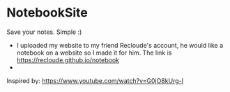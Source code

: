 # NotebookSite
  Save your notes. Simple :)

  - I uploaded my website to my friend Recloude's account, he would like a notebook on a website so I made it for him. The link is https://recloude.github.io/notebook
  - 
  Inspired by: https://www.youtube.com/watch?v=G0jO8kUrg-I
